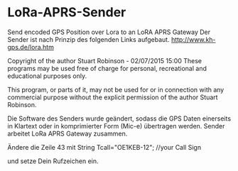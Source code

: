 # LoRa-APRS-Sender
Send encoded GPS Position over Lora to an LoRA APRS Gateway 
Der Sender ist nach Prinzip des folgenden Links aufgebaut. 
http://www.kh-gps.de/lora.htm

Copyright of the author Stuart Robinson - 02/07/2015 15:00
These programs may be used free of charge for personal, recreational and educational purposes only.

This program, or parts of it, may not be used for or in connection with any commercial purpose without
the explicit permission of the author Stuart Robinson.

Die Software des Senders wurde geändert, sodass die GPS Daten einerseits in Klartext oder in komprimierter Form (Mic-e) übertragen werden.
Sender arbeitet LoRa APRS Gateway zusammen. 

Ändere die Zeile 43 mit 
String Tcall="OE1KEB-12";   //your Call Sign

und setze Dein Rufzeichen ein. 
